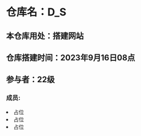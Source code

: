 # 仓库名：D_S
## 本仓库用处：搭建网站
## 仓库搭建时间：2023年9月16日08点
## 参与者：22级
### 成员: 
<ur style="left:10px">
    <li>占位</li>
    <li>占位</li>
    <li>占位</li>
</ur>
